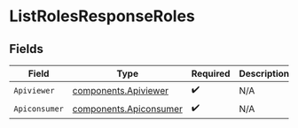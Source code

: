 # ListRolesResponseRoles


## Fields

| Field                                                            | Type                                                             | Required                                                         | Description                                                      |
| ---------------------------------------------------------------- | ---------------------------------------------------------------- | ---------------------------------------------------------------- | ---------------------------------------------------------------- |
| `Apiviewer`                                                      | [components.Apiviewer](../../models/components/apiviewer.md)     | :heavy_check_mark:                                               | N/A                                                              |
| `Apiconsumer`                                                    | [components.Apiconsumer](../../models/components/apiconsumer.md) | :heavy_check_mark:                                               | N/A                                                              |